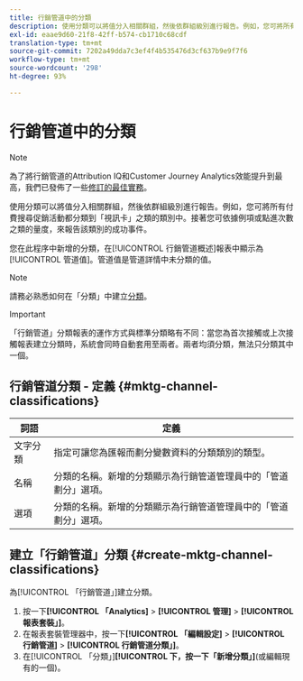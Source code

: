 ```yaml
---
title: 行銷管道中的分類
description: 使用分類可以將值分入相關群組，然後依群組級別進行報告。例如，您可將所有付費搜尋促銷活動都分類到「視訊卡」之類的類別中。接著您可依據例項或點進次數之類的量度，來報告該類別的成功事件。
exl-id: eaae9d60-21f8-42ff-b574-cb1710c68cdf
translation-type: tm+mt
source-git-commit: 7202a49dda7c3ef4f4b535476d3cf637b9e9f7f6
workflow-type: tm+mt
source-wordcount: '298'
ht-degree: 93%

---
```


# 行銷管道中的分類

>[!NOTE]
>
>為了將行銷管道的Attribution IQ和Customer Journey Analytics效能提升到最高，我們已發佈了一些[修訂的最佳實務](/help/components/c-marketing-channels/mchannel-best-practices.md)。

使用分類可以將值分入相關群組，然後依群組級別進行報告。例如，您可將所有付費搜尋促銷活動都分類到「視訊卡」之類的類別中。接著您可依據例項或點進次數之類的量度，來報告該類別的成功事件。

您在此程序中新增的分類，在[!UICONTROL 行銷管道概述]報表中顯示為[!UICONTROL 管道值]。管道值是管道詳情中未分類的值。

>[!NOTE]
>
>請務必熟悉如何在「分類」中建立[分類](/help/components/classifications/c-classifications.md)。

>[!IMPORTANT]
>
>「行銷管道」分類報表的運作方式與標準分類略有不同：當您為首次接觸或上次接觸報表建立分類時，系統會同時自動套用至兩者。兩者均須分類，無法只分類其中一個。

## 行銷管道分類 - 定義 {#mktg-channel-classifications}

| 詞語 | 定義 |
|--- |--- |
| 文字分類 | 指定可讓您為匯報而劃分變數資料的分類類別的類型。 |
| 名稱 | 分類的名稱。新增的分類顯示為行銷管道管理員中的「管道劃分」選項。 |
| 選項 | 分類的名稱。新增的分類顯示為行銷管道管理員中的「管道劃分」選項。 |

## 建立「行銷管道」分類 {#create-mktg-channel-classifications}

為[!UICONTROL 「行銷管道」]建立分類。

1. 按一下&#x200B;**[!UICONTROL 「Analytics]** > **[!UICONTROL 管理]** > **[!UICONTROL 報表套裝」]**。
1. 在報表套裝管理器中，按一下&#x200B;**[!UICONTROL 「編輯設定]** > **[!UICONTROL 行銷管道]** > **[!UICONTROL 行銷管道分類」]**。
1. 在[!UICONTROL 「分類」]**[!UICONTROL 下，按一下「新增分類」]**(或編輯現有的一個)。
